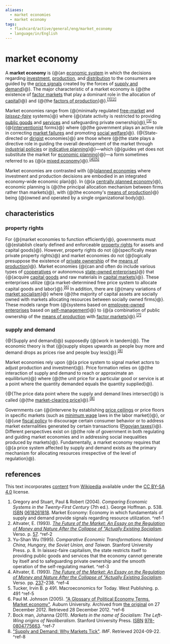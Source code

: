 ```yaml
---
aliases:
  - market economies
  - market economy
tags:
  - flashcard/active/general/eng/market_economy
  - language/in/English
---
```


# market economy

A __market economy__ is {@{an [economic system](economic%20system.md) in which the decisions regarding [investment](fixed%20investment.md), [production](production%20(economics).md), and [distribution](distribution%20(economics).md) to the consumers are guided by the [price signals](price%20signal.md) created by the forces of [supply and demand](supply%20and%20demand.md)}@}. The major characteristic of a market economy is {@{the existence of [factor markets](factor%20market.md) that play a dominant role in the allocation of [capital](capital%20(economics).md)}@} and {@{the [factors of production](factors%20of%20production.md)}@}.<sup>[\[1\]](#^ref-1)</sup><sup>[\[2\]](#^ref-2)</sup> <!--SR:!2027-01-24,644,330!2026-10-10,567,330!2025-10-14,296,330-->

Market economies range from {@{minimally regulated [free-market](free%20market.md) and _[laissez-faire](laissez-faire.md)_ systems}@} where {@{state activity is restricted to providing [public goods](public%20good%20(economics).md) and [services](public%20service.md) and safeguarding private ownership}@},<sup>[\[3\]](#^ref-3)</sup> to {@{[interventionist](market%20intervention.md) forms}@} where {@{the government plays an active role in correcting [market failures](market%20failure.md) and promoting [social welfare](welfare%20spending.md)}@}. {@{State-directed or [dirigist](dirigisme.md) economies}@} are those where {@{the state plays a directive role in guiding the overall development of the market through [industrial policies](industrial%20policy.md) or [indicative planning](indicative%20planning.md)}@}—which {@{guides yet does not substitute the market for [economic planning](economic%20planning.md)}@}—a form sometimes referred to as {@{a [mixed economy](mixed%20economy.md)}@}.<sup>[\[4\]](#^ref-4)</sup><sup>[\[5\]](#^ref-5)</sup> <!--SR:!2028-06-29,1064,350!2027-04-11,704,330!2027-10-24,845,330!2025-10-13,295,330!2026-04-28,419,310!2025-11-08,316,330!2028-01-28,919,330!2025-09-17,274,330-->

Market economies are contrasted with {@{[planned economies](planned%20economy.md) where investment and production decisions are embodied in an integrated economy-wide economic plan}@}. In {@{a [centrally planned economy](planned%20economy.md#central%20planning)}@}, economic planning is {@{the principal allocation mechanism between firms rather than markets}@}, with {@{the economy's [means of production](means%20of%20production.md)}@} being {@{owned and operated by a single organizational body}@}. <!--SR:!2026-01-06,348,310!2025-09-16,273,330!2026-04-11,419,310!2028-12-14,1198,350!2028-06-30,1065,350-->

## characteristics

### property rights

For {@{market economies to function efficiently}@}, governments must {@{establish clearly defined and enforceable [property rights](right%20to%20property.md) for assets and capital goods}@}. However, property rights do not {@{specifically mean private property rights}@} and market economies do not {@{logically presuppose the existence of [private ownership](private%20property.md) of the [means of production](means%20of%20production.md)}@}. Market economies {@{can and often do include various types of [cooperatives](cooperative.md) or autonomous [state-owned enterprises](state-owned%20enterprise.md)}@} that {@{acquire [capital goods](capital%20(economics).md) and raw materials in [capital markets](capital%20market.md)}@}. These enterprises utilize {@{a market-determined free price system to allocate capital goods and labor}@}.<sup>[\[6\]](#^ref-6)</sup> In addition, there are {@{many variations of [market socialism](market%20socialism.md)}@} where {@{the majority of capital assets are socially owned with markets allocating resources between socially owned firms}@}. These models range from {@{systems based on [employee-owned enterprises](worker%20cooperative.md) based on [self-management](workers'%20self-management.md)}@} to {@{a combination of public ownership of the [means of production](means%20of%20production.md) with [factor markets](factor%20market.md)}@}.<sup>[\[7\]](#^ref-7)</sup> <!--SR:!2025-11-06,314,330!2027-03-30,693,330!2027-06-30,768,330!2028-11-07,1167,350!2026-11-08,564,310!2028-03-26,960,330!2028-07-16,1078,350!2025-10-16,298,330!2027-11-19,816,290!2027-09-15,816,330!2028-01-31,920,330-->

### supply and demand

{@{Supply and demand}@} supposedly {@{work in tandem}@}. The economic theory is that {@{supply slopes upwards as people buy more and demand drops as prices rise and people buy less}@}.<sup>[\[8\]](#^ref-8)</sup> <!--SR:!2028-07-13,1076,350!2026-12-30,630,330!2025-10-17,299,330-->

Market economies rely upon {@{a price system to signal market actors to adjust production and investment}@}. Price formation relies on {@{the interaction of supply and demand to reach or approximate an equilibrium}@} where {@{the unit price for a particular good or service is at a point where the quantity demanded equals the quantity supplied}@}. <!--SR:!2025-11-05,313,330!2028-01-19,869,330!2025-10-15,297,330-->

{@{The price data point where the supply and demand lines intersect}@} is called {@{the [market-clearing price](market%20clearing.md)}@}.<sup>[\[8\]](#^ref-8)</sup> <!--SR:!2028-07-26,1087,350!2025-11-04,312,330-->

Governments can {@{intervene by establishing [price ceilings](price%20ceiling.md) or price floors in specific markets (such as [minimum wage](minimum%20wage.md) laws in the labor market)}@}, or {@{use [fiscal policy](fiscal%20policy.md) to discourage certain consumer behavior or to address market externalities generated by certain transactions ([Pigovian taxes](pigouvian%20tax.md))}@}. Different perspectives exist on {@{the role of government in both regulating and guiding market economies and in addressing social inequalities produced by markets}@}. Fundamentally, a market economy requires that {@{a price system affected by supply and demand exists as the primary mechanism for allocating resources irrespective of the level of regulation}@}. <!--SR:!2027-09-16,816,330!2027-12-24,836,290!2026-01-13,322,290!2026-11-09,566,310-->

## references

This text incorporates [content](https://en.wikipedia.org/wiki/market_economy) from [Wikipedia](Wikipedia.md) available under the [CC BY-SA 4.0](https://creativecommons.org/licenses/by-sa/4.0/) license.

1. Gregory and Stuart, Paul & Robert (2004). _Comparing Economic Systems in the Twenty-First Century_ (7th ed.). George Hoffman. p. 538. [ISBN](ISBN.md) [0618261818](https://en.wikipedia.org/wiki/Special:BookSources/0618261818). Market Economy: Economy in which fundamentals of supply and demand provide signals regarding resource utilization. <a id="^ref-1"></a>^ref-1
2. Altvater, E. (1993). [_The Future of the Market: An Essay on the Regulation of Money and Nature After the Collapse of "Actually Existing Socialism_](https://archive.org/details/futureofmarketes0000altv). Verso. p. [57](https://archive.org/details/futureofmarketes0000altv/page/57). <a id="^ref-2"></a>^ref-2
3. Yu-Shan Wu (1995). _Comparative Economic Transformations: Mainland China, Hungary, the Soviet Union, and Taiwan_. Stanford University Press. p. 8. In laissez-faire capitalism, the state restricts itself to providing public goods and services that the economy cannot generate by itself and to safeguarding private ownership and the smooth operation of the self-regulating market. <a id="^ref-3"></a>^ref-3
4. Altvater, E. (1993). [_The Future of the Market: An Essay on the Regulation of Money and Nature After the Collapse of "Actually Existing Socialism_](https://archive.org/details/futureofmarketes0000altv). Verso. pp. [237](https://archive.org/details/futureofmarketes0000altv/page/237)–238. <a id="^ref-4"></a>^ref-4
5. Tucker, Irvin B. p 491. Macroeconomics for Today. West Publishing. p. 491 <a id="^ref-5"></a>^ref-5
6. Paul M. Johnson (2005). ["A Glossary of Political Economy Terms, Market economy"](https://web.archive.org/web/20121227012016/http://www.auburn.edu/~johnspm/gloss/market_economy). Auburn University. Archived from [the original](http://www.auburn.edu/~johnspm/gloss/market_economy) on 27 December 2012. Retrieved 28 December 2012. <a id="^ref-6"></a>^ref-6
7. Bock man, Johanna (2011). _Markets in the name of Socialism: The Left-Wing origins of Neoliberalism_. Stanford University Press. [ISBN](ISBN.md) [978-0804775663](https://en.wikipedia.org/wiki/Special:BookSources/978-0804775663).<!-- <sup>[_[page needed](Wikipedia:Citing%20sources.md)_]</sup> --> <a id="^ref-7"></a>^ref-7
8. ["Supply and Demand: Why Markets Tick"](https://www.imf.org/en/Publications/fandd/issues/Series/Back-to-Basics/Supply-and-Demand#:~:text=Supply%20is%20generally%20considered%20to,higher%20prices,%20consumers%20buy%20less.). _IMF_. Retrieved 2024-09-22. <a id="^ref-8"></a>^ref-8
